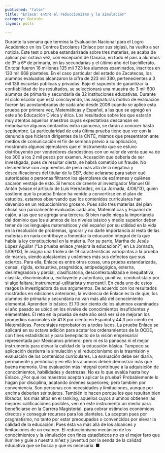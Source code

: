 ```yaml
---
published: "false"
title: "Enlace: entre el reduccionismo y la simulación"
category: Opinión
layout: posts

---
```


Durante la semana que termina la Evaluación Nacional para el Logro Académico en los Centros Escolares (Enlace por sus siglas), ha vuelto a ser noticia. Este test o prueba estandarizada sobre tres materias, se acaba de aplicar por octava vez, con excepción de Oaxaca, en todo el país a alumnos de 3º a 6º de primaria, en las secundarias y el último año del bachillerato.
En total fueron 16 millones 135 mil 723 los alumnos examinados, inscritos en 130 mil 668 planteles. En el caso particular del estado de Zacatecas, los alumnos evaluados alcanzaron la cifra de 223 mil 380, pertenecientes a 3 mil 136 escuelas publicas y privadas. Bajo el supuesto de garantizar la confiabilidad de los resultados, se seleccionará una muestra de 3 mil 600 alumnos de primaria y secundaria de 32 instituciones educativas. Durante el ciclo escolar que está concluyendo, las asignaturas motivo de evaluación fueron las acostumbradas de cada año desde 2006 cuando se aplicó esta prueba por primera vez, Matemáticas y Español, a las que se agregó en este año Educación Cívica y ética. Los resultados sobre los que estarán muy atentos aquellos maestros cuyas expectativas descansan en embolsarse algunos centavitos extra quincena, se darán a conocer hasta septiembre. La particularidad de esta última prueba tiene que ver con la denuncia que hicieran dirigentes de la CNTE, mismos que presentaron ante medios de comunicación el fin de semana previo a su aplicación, mostrando algunos ejemplares que el instrumento que se estuvo distribuyendo por vendedores clandestinos con un valor de venta que va de los 300 a los 2 mil pesos por examen. Acusación que debería de ser investigada, pues de resultar cierta, se habrá cometido un fraude. No desmentirse con argumentos de peso más allá de la negativa y descalificaciones del titular de la SEP, debe aclararse para saber qué autoridades o personas filtraron los ejemplares de exámenes y quiénes sacaron ventaja de esto.
Si hemos de creerle al investigador Manuel Gil Antón (véase el artículo de Luis Hernández, en La Jornada, 4/06/13), quien sostiene que la prueba Enlace ha venido a convertirse en el plan de estudios, estamos observando que los contenidos curriculares han devenido en un reduccionismo grosero. Pues sólo tres materias del plan oficial son parcialmente evaluadas cada año, Matemáticas y Español de cajón, a las que se agrega una tercera. Si bien nadie niega la importancia del dominio que los alumnos de los niveles básico y medio superior deben tener de los lenguajes matemáticos y del español por su utilidad en la vida en la resolución de problemas, ignorar y no darle importancia al resto de las materias en nada contribuye a fomentar la educación integral de la que habla la ley constitucional en la materia.
Por su parte, Martha de Jesús López Aguilar (“La prueba enlace ¿mejora la educación?”, en La Jornada, 5/06/13), le asigna una friolera de 19 características variopintas a la prueba de marras, siendo aplastantes y unánimes más sus defectos que sus aciertos. Para ella, Enlace es entre otras cosas, una prueba estandarizada, censal, rígida, exhaustiva, pragmática, antipedagógica, externa, desintegradora y parcial, clasificatoria, descontextualizada e inequitativa, clasista, discriminatoria, excluyente y autoritaria, punitiva, conductista y por si algo faltara; instrumental-utilitarista y mercantil. En cada uno de estos rasgos la investigadora da sus argumentos.
De acuerdo con los resultados mostrados en ediciones anteriores, la evidencia de Enlace es la de que, los alumnos de primaria y secundaria no van más allá del conocimiento elemental. Aprenden lo básico. El 70 por ciento de los alumnos examinados el año pasado se ubicó en los niveles de conocimientos insuficientes y elementales. El reto en la prueba de este año será ver si se mejoran los promedios nacionales de 41.8 por ciento en Español y 44.3 por ciento en Matemáticas. Porcentajes reprobatorios a todas luces.
La prueba Enlace se aplicará en su octava edición para acatar los ordenamientos de la OCDE, con fines estadísticos y para beneplácito de la visión empresarial representada por Mexicanos primero; pero ni es la panacea ni el mejor instrumento para elevar la calidad de la educación básica. Tampoco su aplicación destierra la simulación y el reduccionismo en la trasmisión y evaluación de los contenidos curriculares. La evaluación debe ser diaria, permanente y periódica y en ella los alumnos deben demostrar más que buena memoria. Una evaluación más integral contribuye a la adquisición de conocimientos, habilidades y destrezas. No es lo que evalúa hasta hoy Enlace.
¿Por qué los maestros aceptan aplicar la prueba? Probablemente lo hagan por disciplina, acatando órdenes superiores; pero también por conveniencia. Son personas con necesidades y limitaciones, aunque por encima deberían ser sujetos. También lo hacen porque los que resultan bien librados, los más altos en el ranking, aquellos cuyos alumnos obtienen las mejores calificaciones posibles, ven en este instrumento un medio para beneficiarse en la Carrera Magisterial, para cobrar estímulos económicos directos y conseguir recursos para los planteles. La aceptan pues por pragmatismo, no tanto por estar preocupados o convencidos por elevar la calidad de la educación. Pues ésta va más allá de los alcances y limitaciones de un examen. El reduccionismo mecánico de los conocimientos y la simulación con fines estadísticos no es el mejor faro que ilumine y guíe a nuestra niñez y juventud por la senda de la calidad educativa que se busca y que es necesaria. ■
